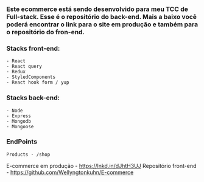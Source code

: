 ### Este ecommerce está sendo desenvolvido para meu TCC de Full-stack. Esse é o repositório do back-end. Mais a baixo você poderá encontrar o link para o site em produção e também para o repositório do fron-end.


### Stacks front-end:
    - React
    - React query
    - Redux
    - StyledComponents
    - React hook form / yup

### Stacks back-end:
    - Node
    - Express
    - Mongodb
    - Mongoose

### EndPoints
    Products - /shop

E-commerce em produção - https://lnkd.in/dJhtH3UJ
Repositório front-end - https://github.com/Wellyngtonkuhn/E-commerce
